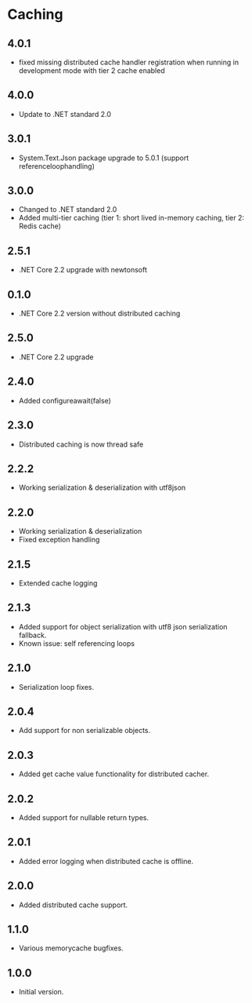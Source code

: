 # Caching

## 4.0.1
- fixed missing distributed cache handler registration when running in development mode with tier 2 cache enabled

## 4.0.0
- Update to .NET standard 2.0

## 3.0.1
- System.Text.Json package upgrade to 5.0.1 (support referenceloophandling)

## 3.0.0
- Changed to .NET standard 2.0
- Added multi-tier caching (tier 1: short lived in-memory caching, tier 2: Redis cache)

## 2.5.1
- .NET Core 2.2 upgrade with newtonsoft

## 0.1.0
- .NET Core 2.2 version without distributed caching

## 2.5.0
- .NET Core 2.2 upgrade

## 2.4.0
- Added configureawait(false)

## 2.3.0
- Distributed caching is now thread safe

## 2.2.2
- Working serialization & deserialization with utf8json

## 2.2.0
- Working serialization & deserialization
- Fixed exception handling

## 2.1.5
- Extended cache logging

## 2.1.3

- Added support for object serialization with utf8 json serialization fallback. 
- Known issue: self referencing loops

## 2.1.0

- Serialization loop fixes.

## 2.0.4

- Add support for non serializable objects.

## 2.0.3

- Added get cache value functionality for distributed cacher.

## 2.0.2

- Added support for nullable return types.

## 2.0.1

- Added error logging when distributed cache is offline.

## 2.0.0

- Added distributed cache support.

## 1.1.0

- Various memorycache bugfixes.

## 1.0.0

- Initial version.
